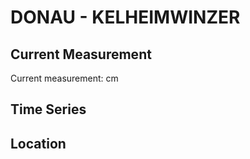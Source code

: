 # DONAU - KELHEIMWINZER

## Current Measurement

Current measurement: <Value topic="rivers/pegel-online/DONAU/KELHEIMWINZER/measurementValue"/> cm

## Time Series

<TimeSeries topic="rivers/pegel-online/DONAU/KELHEIMWINZER/measurementValue" period="week" />

## Location

<WorldMap>
  <Marker lat="48.91185797534402" lon="11.932060187383781" labelTopic="rivers/pegel-online/DONAU/KELHEIMWINZER" />
</WorldMap>
